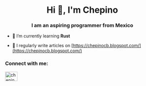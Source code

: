 <h1 align="center">Hi 👋, I'm Chepino</h1>
<h3 align="center">I am an aspiring programmer from Mexico</h3>

- 🌱 I’m currently learning **Rust**

- 📝 I regularly write articles on [https://chepinocb.blogspot.com/](https://chepinocb.blogspot.com/)

<h3 align="left">Connect with me:</h3>
<p align="left">
<a href="https://www.youtube.com/@ChepinoCB" target="blank"><img align="center" src="https://raw.githubusercontent.com/rahuldkjain/github-profile-readme-generator/master/src/images/icons/Social/youtube.svg" alt="chepinocb" height="30" width="40" /></a>
</p>

<!--
**chepino-oficial/chepino-oficial** is a ✨ _special_ ✨ repository because its `README.md` (this file) appears on your GitHub profile.
